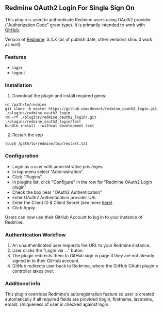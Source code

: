 ## Redmine OAuth2 Login For Single Sign On

This plugin is used to authenticate Redmine users using OAuth2 provider ("Authorization Code" grant type).
It is primarily intended to work with [GitHub](https://developer.github.com/apps/building-oauth-apps/authorization-options-for-oauth-apps/).

Version of [Redmine](http://www.redmine.org/): 3.4.X (as of publish date, other versions should work as well)

### Features

+ login
+ logout

### Installation

1. Download the plugin and install required gems:

```console
cd /path/to/redmine
git clone -b master https://github.com/devent/redmine_oauth2_login.git ./plugins/redmine_oauth2_login
rm -rf ./plugins/redmine_oauth2_login/.git ./plugins/redmine_oauth2_login/test
bundle install --without development test
```
2. Restart the app
```console
touch /path/to/redmine/tmp/restart.txt
```

### Configuration

* Login as a user with administrative privileges. 
* In top menu select "Administration".
* Click "Plugins"
* In plugins list, click "Configure" in the row for "Redmine OAuth2 Login plugin"
* Check the box near "OAuth2 Authentication"
* Enter OAuth2 Authentication provider URL
* Enter the Сlient ID & Client Secret (see more [here](https://help.github.com/articles/authorizing-oauth-apps/)).
* Click Apply. 

Users can now use their GitHub Account to log in to your instance of Redmine.

### Authentication Workflow

1. An unauthenticated user requests the URL to your Redmine instance.
2. User clicks the "Login via ..." buton.
3. The plugin redirects them to GitHub sign in page if they are not already signed in to their GitHub account.
4. GitHub redirects user back to Redmine, where the GitHub OAuth plugin's controller takes over.

### Additional info

This plugin overrides Redmine's autoregistration feature so user is created automatically if all required fields
are provided (login, firstname, lastname, email). Uniqueness of user is checked against login.
